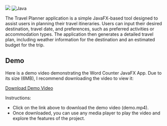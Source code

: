 ![](https://img.shields.io/badge/javafx-%23FF0000.svg?style=for-the-badge&logo=javafx&logoColor=white)  <img alt="Java" src="https://img.shields.io/badge/java-%23ED8B00.svg?style=for-the-badge&logo=java&logoColor=white"/>

The Travel Planner application is a simple JavaFX-based tool designed to assist users in planning their travel itineraries. Users can input their desired destination, travel date, and preferences, such as preferred activities or accommodation types. The application then generates a detailed travel plan, including weather information for the destination and an estimated budget for the trip.

## Demo

Here is a demo video demonstrating the Word Counter JavaFX App. Due to its size (6MB), I recommend downloading the video to view it:

[Download Demo Video](https://github.com/oussama-zbair/CodeAlpha_Task_3/blob/main/demo/demo.mp4)

Instructions:

- Click on the link above to download the demo video (demo.mp4).
- Once downloaded, you can use any media player to play the video and explore the features of the project.
